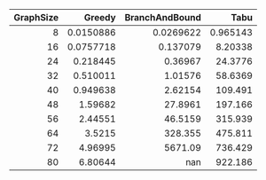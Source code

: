 |   GraphSize |    Greedy |   BranchAndBound |       Tabu |
|------------:|----------:|-----------------:|-----------:|
|           8 | 0.0150886 |        0.0269622 |   0.965143 |
|          16 | 0.0757718 |        0.137079  |   8.20338  |
|          24 | 0.218445  |        0.36967   |  24.3776   |
|          32 | 0.510011  |        1.01576   |  58.6369   |
|          40 | 0.949638  |        2.62154   | 109.491    |
|          48 | 1.59682   |       27.8961    | 197.166    |
|          56 | 2.44551   |       46.5159    | 315.939    |
|          64 | 3.5215    |      328.355     | 475.811    |
|          72 | 4.96995   |     5671.09      | 736.429    |
|          80 | 6.80644   |      nan         | 922.186    |
